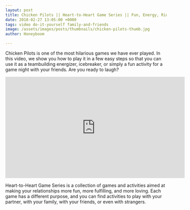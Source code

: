 ```yaml
---
layout: post
title: Chicken Pilots || Heart-to-Heart Game Series || Fun, Energy, Ridiculous amount of laughter
date: 2018-02-27 13:05:00 +0000
tags: video do-it-yourself family-and-friends
image: /assets/images/posts/thumbnails/chicken-pilots-thumb.jpg
author: Honeyboom

---
```

Chicken Pilots is one of the most hilarious games we have ever played. In this video, we show you how to play it in a few easy steps so that you can use it as a teambuilding energizer, icebreaker, or simply a fun activity for a game night with your friends. Are you ready to laugh?

<div class="video-container"><iframe width="560" height="315" src="https://www.youtube.com/embed/uDQ3Og5HdwM" frameborder="0" allow="autoplay; encrypted-media" allowfullscreen></iframe></div>

Heart-to-Heart Game Series is a collection of games and activities aimed at making your relationships more fun, more fulfilling, and more loving. Each game has a different purpose, and you can find activities to play with your partner, with your family, with your friends, or even with strangers.
